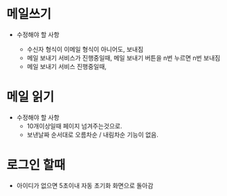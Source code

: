# 메일쓰기

- 수정해야 할 사항

  - 수신자 형식이 이메일 형식이 아니어도, 보내짐
  - 메일 보내기 서비스가 진행중일때, 메일 보내기 버튼을 n번 누르면 n번 보내짐
  - 메일 보내기 서비스 진행중일때, 

  

# 메일 읽기

- 수정해야 할 사항
  - 10개이상일때 페이지 넘겨주는것으로.
  - 보낸날짜 순서대로 오름차순 / 내림차순 기능이 없음.



# 로그인 할때

- 아이디가 없으면 5초이내 자동 초기화 화면으로 돌아감